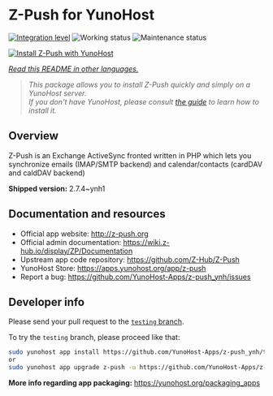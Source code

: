 <!--
N.B.: This README was automatically generated by <https://github.com/YunoHost/apps/tree/master/tools/readme_generator>
It shall NOT be edited by hand.
-->

# Z-Push for YunoHost

[![Integration level](https://dash.yunohost.org/integration/z-push.svg)](https://ci-apps.yunohost.org/ci/apps/z-push/) ![Working status](https://ci-apps.yunohost.org/ci/badges/z-push.status.svg) ![Maintenance status](https://ci-apps.yunohost.org/ci/badges/z-push.maintain.svg)

[![Install Z-Push with YunoHost](https://install-app.yunohost.org/install-with-yunohost.svg)](https://install-app.yunohost.org/?app=z-push)

*[Read this README in other languages.](./ALL_README.md)*

> *This package allows you to install Z-Push quickly and simply on a YunoHost server.*  
> *If you don't have YunoHost, please consult [the guide](https://yunohost.org/install) to learn how to install it.*

## Overview

Z-Push is an Exchange ActiveSync fronted written in PHP which lets you synchronize emails (IMAP/SMTP backend) and calendar/contacts (cardDAV and caldDAV backend)


**Shipped version:** 2.7.4~ynh1
## Documentation and resources

- Official app website: <http://z-push.org>
- Official admin documentation: <https://wiki.z-hub.io/display/ZP/Documentation>
- Upstream app code repository: <https://github.com/Z-Hub/Z-Push>
- YunoHost Store: <https://apps.yunohost.org/app/z-push>
- Report a bug: <https://github.com/YunoHost-Apps/z-push_ynh/issues>

## Developer info

Please send your pull request to the [`testing` branch](https://github.com/YunoHost-Apps/z-push_ynh/tree/testing).

To try the `testing` branch, please proceed like that:

```bash
sudo yunohost app install https://github.com/YunoHost-Apps/z-push_ynh/tree/testing --debug
or
sudo yunohost app upgrade z-push -u https://github.com/YunoHost-Apps/z-push_ynh/tree/testing --debug
```

**More info regarding app packaging:** <https://yunohost.org/packaging_apps>
